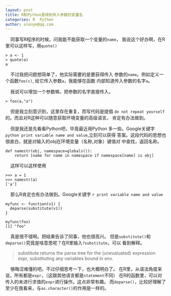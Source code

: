 ```yaml
---
layout: post
title: R和Python里得到传入参数的变量名
categories: R  Python
author: alenym@qq.com
---
```


&nbsp;&nbsp;&nbsp;&nbsp;同事写R程序的时候，问我能不能获取一个变量的`name`，
我说这个好办啊，在R里可以这样写，用`quote()`

	> a <- 1
	> quote(a)
	a

&nbsp;&nbsp;&nbsp;&nbsp;不过我把问题想简单了，他实际需要的是要获得传入
参数的`name`。例如定义一个函数`foo(c)`, 给它传入参数`a`，我能够在函数
内部知道传入参数的名字`a`。



&nbsp;&nbsp;&nbsp;&nbsp;我说可以增加一个参数嘛。把参数的名字直接传入。

	> foo(a,"a")

&nbsp;&nbsp;&nbsp;&nbsp;但是我立刻意识到，这里存在重复，而写代码是提倡
`do not repeat yourself`的。而且对R这种可以随意获取环境变量的高级语言。
肯定有办法做到。

&nbsp;&nbsp;&nbsp;&nbsp;但是我还是先看看Python吧，毕竟最近用Python
多一些。Google关键字`python print variable name and value`,立刻可以获得
答案。这段代码的思想也很直白，就是对输入的obj在环境变量（名称,对象）键值对
中查找，返回名称。

	def namestr(obj, namespace=globals()):
	    return [name for name in namespace if namespace[name] is obj]

&nbsp;&nbsp;&nbsp;&nbsp;这样可以这样使用

	>>> a = 1
	>>> namestr(a)
	['a']


&nbsp;&nbsp;&nbsp;&nbsp;那么R肯定也有办法做到。Google关键字
`r print variable name and value`
	
	myfunc <- function(v1) {
	  deparse(substitute(v1))
	}
	
	myfunc(foo)
	[1] "foo"

&nbsp;&nbsp;&nbsp;&nbsp;真是很不错啊。把结果告诉了同事，他也很高兴。
但是`substitute()`和`deparse()`究竟是啥意思呢？在R里输入`?substitute`，可以
看到解释。

> substitute returns the parse tree for
> the (unevaluated) expression expr, substituting any variables bound in env.

&nbsp;&nbsp;&nbsp;&nbsp;够晦涩难懂的吧。不过仔细思考一下，也大概明白了。
在R里，从语法角度来说，所有都是`expr`，（这跟其他语言都是`statement`不同）
在R的函数里，可以对传入的未进行求值的`expr`进行操作。这点非常有趣。
而`deparse()`，比较好理解了至少在我看来，与`as.character()`的作用是一样的。



